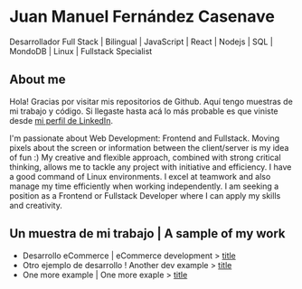 # Juan Manuel Fernández Casenave
Desarrollador Full Stack | Bilingual | JavaScript | React | Nodejs | SQL | MondoDB | Linux | Fullstack Specialist
## About me
Hola! Gracias por visitar mis repositorios de Github. Aquí tengo muestras de mi trabajo y código. Si llegaste hasta acá lo más probable es que viniste desde [mi perfil de LinkedIn](https://https://www.linkedin.com/in/juan-m-fernandez-casenave/). 

I'm passionate about Web Development: Frontend and Fullstack. Moving pixels about the screen or information between the client/server is my idea of fun :) My creative and flexible approach, combined with strong critical thinking, allows me to tackle any project with initiative and efficiency. I have a good command of Linux environments. I excel at teamwork and also manage my time efficiently when working independently. I am seeking a position as a Frontend or Fullstack Developer where I can apply my skills and creativity. 
## Un muestra de mi trabajo | A sample of my work
- Desarrollo eCommerce | eCommerce development > [title](https://www.example.com)
- Otro ejemplo de desarrollo ! Another dev example > [title](https://www.example.com)
- One more example | One more exaple > [title](https://www.example.com)
